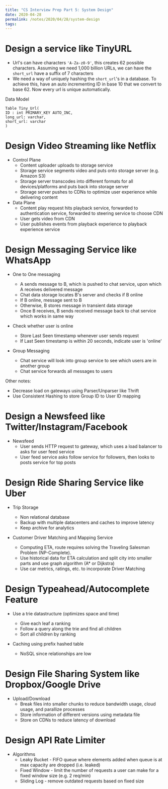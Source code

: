 ```yaml
---
title: "CS Interview Prep Part 5: System Design"
date: 2020-04-28
permalink: /notes/2020/04/28/system-design
tags:
--- 
```


# Design a service like TinyURL

- Url's can have characters `'A-Za-z0-9'`, this creates 62 possible characters. Assuming we need 1,000 billion URLs, we can have the `short_url` have a suffix of 7 characters
- We need a way of uniquely hashing the `short_url`'s in a database. To achieve this, have an auto incrementing ID in base 10 that we convert to base 62. Now every url is unique automatically. 

Data Model
```
Table Tiny_Url(
ID : int PRIMARY_KEY AUTO_INC,
long_url: varchar,
short_url: varchar
)
```

# Design Video Streaming like Netflix

* Control Plane
  - Content uploader uploads to storage service
  - Storage service segments video and puts onto storage server (e.g. Amazon S3)
  - Storage server transcodes into different formats for all devices/platforms and puts back into storage server
  - Storage server pushes to CDNs to optimize user experience while delivering content
* Data Plane 
  - Content play request hits playback service, forwarded to authentication service, forwarded to steering service to choose CDN
  - User gets video from CDN
  - User publishes events from playback experience to playback experience service


# Design Messaging Service like WhatsApp

* One to One messaging
  - A sends message to B, which is pushed to chat service, upon which A receives delivered message
  - Chat data storage locates B's server and checks if B online
  - If B online, message sent to B
  - Otherwise, B stores message in transient data storage
  - Once B receives, B sends received message back to chat service which works in same way

* Check whether user is online
  - Store Last Seen timestamp whenever user sends request
  - If Last Seen timestamp is within 20 seconds, indicate user is 'online'

* Group Messaging
  - Chat service will look into group service to see which users are in another group
  - Chat service forwards all messages to users

Other notes:
  - Decrease load on gateways using Parser/Unparser like Thrift
  - Use Consistent Hashing to store Group ID to User ID mapping

# Design a Newsfeed like Twitter/Instagram/Facebook

* Newsfeed
  - User sends HTTP request to gateway, which uses a load balancer to asks for user feed service
  - User feed service asks follow service for followers, then looks to posts service for top posts

# Design Ride Sharing Service like Uber

* Trip Storage
  - Non relational database
  - Backup with multiple datacenters and caches to improve latency
  - Keep archive for analytics

* Customer Driver Matching and Mapping Service
  - Computing ETA, route requires solving the Traveling Salesman Problem (NP-Complete). 
  - Use historical data for ETA calculation and split city into smaller parts and use graph algorithm (A* or Dijkstra)
  - Use car metrics, ratings, etc. to incorporate Driver Matching 

# Design Typeahead/Autocomplete Feature

* Use a trie datastructure (optimizes space and time)
  - Give each leaf a ranking
  - Follow a query along the trie and find all children
  - Sort all children by ranking

* Caching using prefix hashed table
  - NoSQL since relationships are low

# Design File Sharing System like Dropbox/Google Drive

* Upload/Download
   - Break files into smaller chunks to reduce bandwidth usage, cloud usage, and parallize processes
   - Store information of different versions using metadata file
   - Store on CDNs to reduce latency of download

# Design API Rate Limiter

* Algorithms
  - Leaky Bucket - FIFO queue where elements added when queue is at max capacity are dropped (i.e. leaked)
  - Fixed Window - limit the number of requests a user can make for a fixed window size (e.g. 2 req/min)
  - Sliding Log - remove outdated requests based on fixed size 
